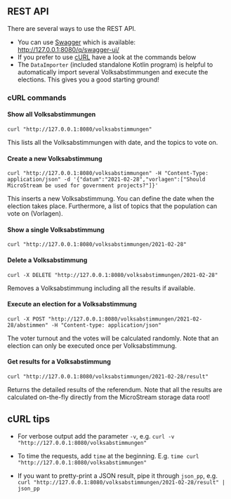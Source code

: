 ## REST API

There are several ways to use the REST API.

* You can use [Swagger](https://swagger.io/) which is available: http://127.0.0.1:8080/q/swagger-ui/
* If you prefer to use [cURL](https://curl.se/) have a look at the commands below
* The `DataImporter` (included standalone Kotlin program) is helpful to automatically import
  several Volksabstimmungen and execute the elections. This gives you a good starting ground!
  
### cURL commands

#### Show all Volksabstimmungen

```shell script
curl "http://127.0.0.1:8080/volksabstimmungen"
```

This lists all the Volksabstimmungen with date, and the topics to vote on.

#### Create a new Volksabstimmung

```shell script
curl "http://127.0.0.1:8080/volksabstimmungen" -H "Content-Type: application/json" -d '{"datum":"2021-02-28","vorlagen":["Should MicroStream be used for government projects?"]}'
```

This inserts a new Volksabstimmung. You can define the date when the election takes place.
Furthermore, a list of topics that the population can vote on (Vorlagen).

#### Show a single Volksabstimmung

```shell script
curl "http://127.0.0.1:8080/volksabstimmungen/2021-02-28"
```

#### Delete a Volksabstimmung

```shell script
curl -X DELETE "http://127.0.0.1:8080/volksabstimmungen/2021-02-28"
```

Removes a Volksabstimmung including all the results if available.

#### Execute an election for a Volksabstimmung

```shell script
curl -X POST "http://127.0.0.1:8080/volksabstimmungen/2021-02-28/abstimmen" -H "Content-type: application/json"
```

The voter turnout and the votes will be calculated randomly.
Note that an election can only be executed once per Volksabstimmung.

#### Get results for a Volksabstimmung

```shell script
curl "http://127.0.0.1:8080/volksabstimmungen/2021-02-28/result"
```

Returns the detailed results of the referendum. Note that all the results
are calculated on-the-fly directly from the MicroStream storage data root!

## cURL tips

* For verbose output add the parameter `-v`,
  e.g. `curl -v "http://127.0.0.1:8080/volksabstimmungen"`
  
* To time the requests, add `time` at the beginning. E.g. `time curl "http://127.0.0.1:8080/volksabstimmungen"`

* If you want to pretty-print a JSON result, pipe it through `json_pp`,
  e.g. `curl "http://127.0.0.1:8080/volksabstimmungen/2021-02-28/result" | json_pp`